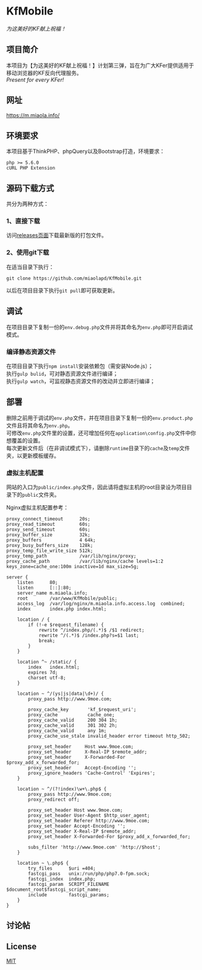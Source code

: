 # KfMobile
_为这美好的KF献上祝福！_

## 项目简介
本项目为【为这美好的KF献上祝福！】计划第三弹，旨在为广大KFer提供适用于移动浏览器的KF反向代理服务。  
_Present for every KFer!_

## 网址
https://m.miaola.info/

## 环境要求
本项目基于ThinkPHP、phpQuery以及Bootstrap打造，环境要求：

    php >= 5.6.0
    cURL PHP Extension

## 源码下载方式
共分为两种方式：

### 1、直接下载
访问[releases页面](https://github.com/miaolapd/KfMobile/releases)下载最新版的打包文件。

### 2、使用git下载
在适当目录下执行：

    git clone https://github.com/miaolapd/KfMobile.git
以后在项目目录下执行`git pull`即可获取更新。

## 调试
在项目目录下复制一份的`env.debug.php`文件并将其命名为`env.php`即可开启调试模式。

### 编译静态资源文件
在项目目录下执行`npm install`安装依赖包（需安装Node.js）；  
执行`gulp bulid`，可对静态资源文件进行编译；  
执行`gulp watch`，可监视静态资源文件的改动并立即进行编译；

## 部署
删除之前用于调试的`env.php`文件，并在项目目录下复制一份的`env.product.php`文件且将其命名为`env.php`。  
可修改`env.php`文件里的设置，还可增加任何在`application\config.php`文件中你想覆盖的设置。  
每次更新文件后（在非调试模式下），请删除`runtime`目录下的`cache`及`temp`文件夹，以更新模板缓存。

### 虚拟主机配置
网站的入口为`public/index.php`文件，因此请将虚拟主机的root目录设为项目目录下的`public`文件夹。

Nginx虚拟主机配置参考：

    proxy_connect_timeout      20s;
    proxy_read_timeout         60s;
    proxy_send_timeout         60s;
    proxy_buffer_size          32k;
    proxy_buffers              4 64k;
    proxy_busy_buffers_size    128k;
    proxy_temp_file_write_size 512k;
    proxy_temp_path            /var/lib/nginx/proxy;
    proxy_cache_path           /var/lib/nginx/cache levels=1:2 keys_zone=cache_one:100m inactive=1d max_size=5g;
    
    server {
        listen      80;
        listen      [::]:80;
        server_name m.miaola.info;
        root        /var/www/KfMobile/public;
        access_log  /var/log/nginx/m.miaola.info.access.log  combined;
        index       index.php index.html;
    
        location / {
            if (!-e $request_filename) {
                rewrite ^/index.php/(.*)$ /$1 redirect;
                rewrite ^/(.*)$ /index.php?s=$1 last;
                break;
            }
        }
    
        location ^~ /static/ {
            index   index.html;
            expires 7d;
            charset utf-8;
        }
    
        location ~ ^/(ys|js|data|\d+)/ {
            proxy_pass http://www.9moe.com;
    
            proxy_cache_key       'kf_$request_uri';
            proxy_cache           cache_one;
            proxy_cache_valid     200 304 1h;
            proxy_cache_valid     301 302 2h;
            proxy_cache_valid     any 1m;
            proxy_cache_use_stale invalid_header error timeout http_502;
    
            proxy_set_header     Host www.9moe.com;
            proxy_set_header     X-Real-IP $remote_addr;
            proxy_set_header     X-Forwarded-For $proxy_add_x_forwarded_for;
            proxy_set_header     Accept-Encoding '';
            proxy_ignore_headers 'Cache-Control' 'Expires';
        }
    
        location ~ ^/(?!index)\w+\.php$ {
            proxy_pass http://www.9moe.com;
            proxy_redirect off;
    
            proxy_set_header Host www.9moe.com;
            proxy_set_header User-Agent $http_user_agent;
            proxy_set_header Referer http://www.9moe.com;
            proxy_set_header Accept-Encoding '';
            proxy_set_header X-Real-IP $remote_addr;
            proxy_set_header X-Forwarded-For $proxy_add_x_forwarded_for;
    
            subs_filter 'http://www.9moe.com' 'http://$host';
        }
    
        location ~ \.php$ {
            try_files      $uri =404;
            fastcgi_pass   unix:/run/php/php7.0-fpm.sock;
            fastcgi_index  index.php;
            fastcgi_param  SCRIPT_FILENAME  $document_root$fastcgi_script_name;
            include        fastcgi_params;
        }
    }

## 讨论帖


## License
[MIT](http://opensource.org/licenses/MIT)
